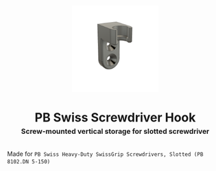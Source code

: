 <!-- 2024-10-28 -->

<p align="center">
  <img src="../../plans/pb-screwdriver-hook/images/wireframe.png" width="40%"/>
</p>
<h1 align="center">
  PB Swiss Screwdriver Hook
  <br>
  <sup><sub><sup>Screw-mounted vertical storage for slotted screwdriver<sup></sub>
</h1>

Made for
`PB Swiss Heavy-Duty SwissGrip Screwdrivers, Slotted (PB 8102.DN 5-150)`
